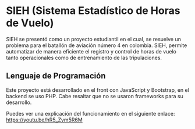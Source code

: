 # SIEH (Sistema Estadístico de Horas de Vuelo)

SIEH se presentó como un proyecto estudiantil en el cual, se resuelve un problema para el batallón de aviación número 4 en colombia. 
SIEH, permite automatizar de manera eficiente el registro y control de horas de vuelo tanto operacionales como de entrenamiento de las tripulaciones.

## Lenguaje de Programación
Este proyecto está desarrollado en el front con JavaScript y Bootstrap, en el backend se uso PHP. Cabe resaltar que no se usaron frameworks para su desarrollo.

Puedes ver una explicación del funcionamiento en el siguiente enlace: https://youtu.be/hR5_Zvm5R6M

